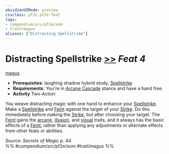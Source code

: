 ```yaml
---
obsidianUIMode: preview
cssclass: pf2e,pf2e-feat
tags:
- compendium/src/pf2e/som
- trait/magus
aliases: ["Distracting Spellstrike"]
---
```

# Distracting Spellstrike  [>>](chapter-9-playing-the-game.md#Actions "Two-Action") *Feat 4*  
[magus](Reference/Rules/Traits/magus-som.md "Magus Class Trait")  

- **Prerequisites**: laughing shadow hybrid study, [Spellstrike](spellstrike-som.md)
- **Requirements**: You're in [Arcane Cascade](arcane-cascade-som.md) stance and have a hand free.
- **Activity** Two-Action

You weave distracting magic with one hand to enhance your [Spellstrike](spellstrike-som.md). Make a [Spellstrike](spellstrike-som.md) and [Feint](feint.md) against the target of your [Strike](strike.md). Do this immediately before making the [Strike](strike.md), but after choosing your target. The [Feint](feint.md) gains the [arcane](arcane.md "Arcane Tradition Trait"), [illusion](illusion.md "Illusion School Trait"), and [visual](visual.md "Visual Effect Trait") traits, and it always has the basic effects of a [Feint](feint.md), rather than applying any adjustments or alternate effects from other feats or abilities.

*Source: Secrets of Magic p. 44*  
%% #compendium/src/pf2e/som #trait/magus %%